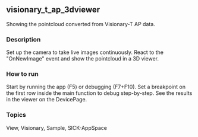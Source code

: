 ## visionary_t_ap_3dviewer
Showing the pointcloud converted from Visionary-T AP data. 
### Description
Set up the camera to take live images continuously. React to the "OnNewImage" event and show the pointcloud in a 3D viewer.
### How to run
Start by running the app (F5) or debugging (F7+F10).
Set a breakpoint on the first row inside the main function to debug step-by-step.
See the results in the viewer on the DevicePage.

### Topics
View, Visionary, Sample, SICK-AppSpace